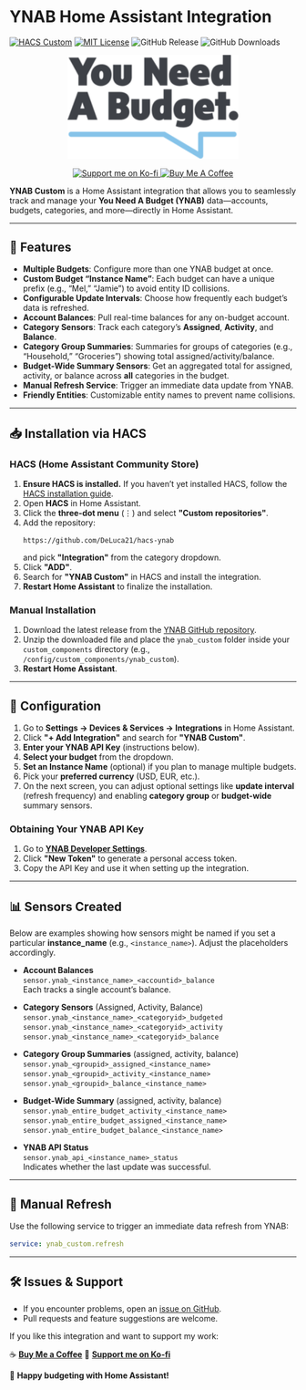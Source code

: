 # YNAB Home Assistant Integration

[![HACS Custom](https://img.shields.io/badge/HACS-Custom-orange.svg)](https://hacs.xyz/)
[![MIT License](https://img.shields.io/badge/License-MIT-blue.svg?style=flat-square)](LICENSE)
![GitHub Release](https://img.shields.io/github/v/release/DeLuca21/hacs-ynab?include_prereleases)
![GitHub Downloads](https://img.shields.io/github/downloads/DeLuca21/hacs-ynab/latest/total)


<p align="center">
  <img src="https://raw.githubusercontent.com/DeLuca21/hacs-ynab/refs/heads/main/raw/main/assets/yanb_logo.png?token=GHSAT0AAAAAAC7MA24YUCZRZCIEPZNPZF3GZ6CQSAA" alt="YNAB Logo" width="300">
</p>
<p align="center">
  <a href="https://ko-fi.com/DeLuca21" target="_blank">
    <img src="https://ko-fi.com/img/githubbutton_sm.svg" height="35" alt="Support me on Ko-fi" />
  </a>
  <a href="https://buymeacoffee.com/DeLuca21" target="_blank">
    <img src="https://cdn.buymeacoffee.com/buttons/default-orange.png" alt="Buy Me A Coffee" height="41" width="174">
  </a>
</p>

**YNAB Custom** is a Home Assistant integration that allows you to seamlessly track and manage your **You Need A Budget (YNAB)** data—accounts, budgets, categories, and more—directly in Home Assistant.

---

## 🚀 Features

- **Multiple Budgets**: Configure more than one YNAB budget at once.
- **Custom Budget “Instance Name”**: Each budget can have a unique prefix (e.g., “Mel,” “Jamie”) to avoid entity ID collisions.
- **Configurable Update Intervals**: Choose how frequently each budget’s data is refreshed.
- **Account Balances**: Pull real-time balances for any on-budget account.
- **Category Sensors**: Track each category’s **Assigned**, **Activity**, and **Balance**.
- **Category Group Summaries**: Summaries for groups of categories (e.g., “Household,” “Groceries”) showing total assigned/activity/balance.
- **Budget-Wide Summary Sensors**: Get an aggregated total for assigned, activity, or balance across **all** categories in the budget.
- **Manual Refresh Service**: Trigger an immediate data update from YNAB.
- **Friendly Entities**: Customizable entity names to prevent name collisions.

---

## 📥 Installation via HACS

### HACS (Home Assistant Community Store)

1. **Ensure HACS is installed.** If you haven’t yet installed HACS, follow the [HACS installation guide](https://hacs.xyz/docs/installation/manual).
2. Open **HACS** in Home Assistant.
3. Click the **three-dot menu** (⋮) and select **"Custom repositories"**.
4. Add the repository:
   ```
   https://github.com/DeLuca21/hacs-ynab
   ```
   and pick **"Integration"** from the category dropdown.
5. Click **"ADD"**.
6. Search for **"YNAB Custom"** in HACS and install the integration.
7. **Restart Home Assistant** to finalize the installation.

### Manual Installation

1. Download the latest release from the [YNAB GitHub repository](https://github.com/DeLuca21/hacs-ynab/releases).
2. Unzip the downloaded file and place the `ynab_custom` folder inside your `custom_components` directory (e.g., `/config/custom_components/ynab_custom`).
3. **Restart Home Assistant**.

---

## 🔧 Configuration

1. Go to **Settings → Devices & Services → Integrations** in Home Assistant.
2. Click **"+ Add Integration"** and search for **"YNAB Custom"**.
3. **Enter your YNAB API Key** (instructions below).
4. **Select your budget** from the dropdown.
5. **Set an Instance Name** (optional) if you plan to manage multiple budgets.
6. Pick your **preferred currency** (USD, EUR, etc.).
7. On the next screen, you can adjust optional settings like **update interval** (refresh frequency) and enabling **category group** or **budget-wide** summary sensors.

### Obtaining Your YNAB API Key

1. Go to [**YNAB Developer Settings**](https://app.ynab.com/settings/developer).
2. Click **"New Token"** to generate a personal access token.
3. Copy the API Key and use it when setting up the integration.

---

## 📊 Sensors Created

Below are examples showing how sensors might be named if you set a particular **instance_name** (e.g., `<instance_name>`). Adjust the placeholders accordingly.

- **Account Balances**  
  `sensor.ynab_<instance_name>_<accountid>_balance`  
  Each tracks a single account’s balance.

- **Category Sensors** (Assigned, Activity, Balance)  
  `sensor.ynab_<instance_name>_<categoryid>_budgeted`  
  `sensor.ynab_<instance_name>_<categoryid>_activity`  
  `sensor.ynab_<instance_name>_<categoryid>_balance`

- **Category Group Summaries** (assigned, activity, balance)  
  `sensor.ynab_<groupid>_assigned_<instance_name>`  
  `sensor.ynab_<groupid>_activity_<instance_name>`  
  `sensor.ynab_<groupid>_balance_<instance_name>`

- **Budget-Wide Summary** (assigned, activity, balance)  
  `sensor.ynab_entire_budget_activity_<instance_name>`  
  `sensor.ynab_entire_budget_assigned_<instance_name>`  
  `sensor.ynab_entire_budget_balance_<instance_name>`

- **YNAB API Status**  
  `sensor.ynab_api_<instance_name>_status`  
  Indicates whether the last update was successful.

---

## 🔄 Manual Refresh

Use the following service to trigger an immediate data refresh from YNAB:
```yaml
service: ynab_custom.refresh
```

---

## 🛠 Issues & Support

- If you encounter problems, open an [issue on GitHub](https://github.com/DeLuca21/hacs-ynab/issues).
- Pull requests and feature suggestions are welcome.

If you like this integration and want to support my work:

☕ [**Buy Me a Coffee**](https://www.buymeacoffee.com/DeLuca21)
💙 [**Support me on Ko-fi**](https://ko-fi.com/DeLuca21)
  
🚀 **Happy budgeting with Home Assistant!**
